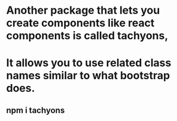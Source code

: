 
# Another package that lets you create components like react components is called tachyons,
# It allows you to use related class names similar to what bootstrap does.

## npm i tachyons